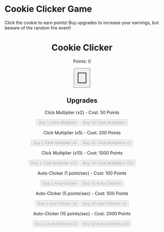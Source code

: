 # Cookie Clicker Game
Click the cookie to earn points! Buy upgrades to increase your earnings, but beware of the random fire event!
<div style="text-align:center;">
  <h1>Cookie Clicker</h1>
  <p>Points: <span id="points">0</span></p>
  <!-- Cookie button -->
  <button id="cookie" style="font-size: 50px;">🍪</button>
  <h2>Upgrades</h2>
  <!-- Click Multiplier Upgrades -->
  <div>
    <p>Click Multiplier (x2) - Cost: 50 Points</p>
    <button id="click-upgrade-1" disabled>Buy 1 Click Multiplier</button>
    <button id="click-upgrade-10" disabled>Buy 10 Click Multipliers</button>
  </div>
  <div>
    <p>Click Multiplier (x5) - Cost: 200 Points</p>
    <button id="click-upgrade-5-1" disabled>Buy 1 Click Multiplier x5</button>
    <button id="click-upgrade-5-10" disabled>Buy 10 Click Multipliers x5</button>
  </div>
  <div>
    <p>Click Multiplier (x10) - Cost: 1000 Points</p>
    <button id="click-upgrade-10-1" disabled>Buy 1 Click Multiplier x10</button>
    <button id="click-upgrade-10-10" disabled>Buy 10 Click Multipliers x10</button>
  </div>
  <!-- Auto-clicker Upgrades -->
  <div>
    <p>Auto-Clicker (1 point/sec) - Cost: 100 Points</p>
    <button id="auto-upgrade-1" disabled>Buy 1 Auto-Clicker</button>
    <button id="auto-upgrade-10" disabled>Buy 10 Auto-Clickers</button>
  </div>
  <div>
    <p>Auto-Clicker (5 points/sec) - Cost: 500 Points</p>
    <button id="auto-upgrade-5-1" disabled>Buy 1 Auto-Clicker x5</button>
    <button id="auto-upgrade-5-10" disabled>Buy 10 Auto-Clickers x5</button>
  </div>
  <div>
    <p>Auto-Clicker (10 points/sec) - Cost: 2000 Points</p>
    <button id="auto-upgrade-10-1" disabled>Buy 1 Auto-Clicker x10</button>
    <button id="auto-upgrade-10-10" disabled>Buy 10 Auto-Clickers x10</button>
  </div>
</div>
<script>
  let points = 0;
  let pointsPerClick = 1;
  let autoClicker = 0;
  let clickMultipliers = 1;
  let autoClickMultiplier = 0;
  // Function to update the points display
  function updatePoints() {
    points += pointsPerClick * clickMultipliers;
    document.getElementById('points').textContent = points;
    checkUpgrades();
  }
  // Function to check if upgrades can be purchased
  function checkUpgrades() {
    // Enable or disable upgrade buttons based on points
    document.getElementById('click-upgrade-1').disabled = points < 50;
    document.getElementById('click-upgrade-10').disabled = points < 500;
    document.getElementById('click-upgrade-5-1').disabled = points < 200;
    document.getElementById('click-upgrade-5-10').disabled = points < 2000;
    document.getElementById('click-upgrade-10-1').disabled = points < 1000;
    document.getElementById('click-upgrade-10-10').disabled = points < 10000;
    document.getElementById('auto-upgrade-1').disabled = points < 100;
    document.getElementById('auto-upgrade-10').disabled = points < 1000;
    document.getElementById('auto-upgrade-5-1').disabled = points < 500;
    document.getElementById('auto-upgrade-5-10').disabled = points < 5000;
    document.getElementById('auto-upgrade-10-1').disabled = points < 2000;
    document.getElementById('auto-upgrade-10-10').disabled = points < 20000;
  }
  // Click multiplier upgrade
  function buyClickMultiplier(multiplier, cost, amount) {
    if (points >= cost * amount) {
      points -= cost * amount;
      clickMultipliers += multiplier * amount;
      document.getElementById('points').textContent = points;
      checkUpgrades();
    }
  }
  // Auto-clicker upgrade
  function buyAutoClicker(multiplier, cost, amount) {
    if (points >= cost * amount) {
      points -= cost * amount;
      autoClickMultiplier += multiplier * amount;
      document.getElementById('points').textContent = points;
      checkUpgrades();
    }
  }
  // Random fire event
  function randomFireEvent() {
    setTimeout(function() {
      document.getElementById('cookie').textContent = '🔥';
      points = 0;
      document.getElementById('points').textContent = points;
      checkUpgrades();
      setTimeout(function() {
        document.getElementById('cookie').textContent = '🍪';
      }, 3000); // Change back to a cookie after 3 seconds
    }, Math.random() * 60000); // Random time between 0 and 60 seconds
  }
  // Start the fire event at a random time
  randomFireEvent();
  // Adding event listener to the cookie button
  document.getElementById('cookie').addEventListener('click', updatePoints);
  // Upgrading click multipliers
  document.getElementById('click-upgrade-1').addEventListener('click', function() { buyClickMultiplier(1, 50, 1); });
  document.getElementById('click-upgrade-10').addEventListener('click', function() { buyClickMultiplier(1, 50, 10); });
  document.getElementById('click-upgrade-5-1').addEventListener('click', function() { buyClickMultiplier(5, 200, 1); });
  document.getElementById('click-upgrade-5-10').addEventListener('click', function() { buyClickMultiplier(5, 200, 10); });
  document.getElementById('click-upgrade-10-1').addEventListener('click', function() { buyClickMultiplier(10, 1000, 1); });
  document.getElementById('click-upgrade-10-10').addEventListener('click', function() { buyClickMultiplier(10, 1000, 10); });
  // Upgrading auto-clickers
  document.getElementById('auto-upgrade-1').addEventListener('click', function() { buyAutoClicker(1, 100, 1); });
  document.getElementById('auto-upgrade-10').addEventListener('click', function() { buyAutoClicker(1, 100, 10); });
  document.getElementById('auto-upgrade-5-1').addEventListener('click', function() { buyAutoClicker(5, 500, 1); });
  document.getElementById('auto-upgrade-5-10').addEventListener('click', function() { buyAutoClicker(5, 500, 10); });
  document.getElementById('auto-upgrade-10-1').addEventListener('click', function() { buyAutoClicker(10, 2000, 1); });
  document.getElementById('auto-upgrade-10-10').addEventListener('click', function() { buyAutoClicker(10, 2000, 10); });
  // Auto-clicker logic (adds points every second based on auto-click multiplier)
  setInterval(function() {
    points += autoClickMultiplier;
    document.getElementById('points').textContent = points;
    checkUpgrades();
  }, 1000);
</script>


